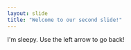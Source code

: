 ```yaml
---
layout: slide
title: "Welcome to our second slide!"
---
```

I'm sleepy.
Use the left arrow to go back!
